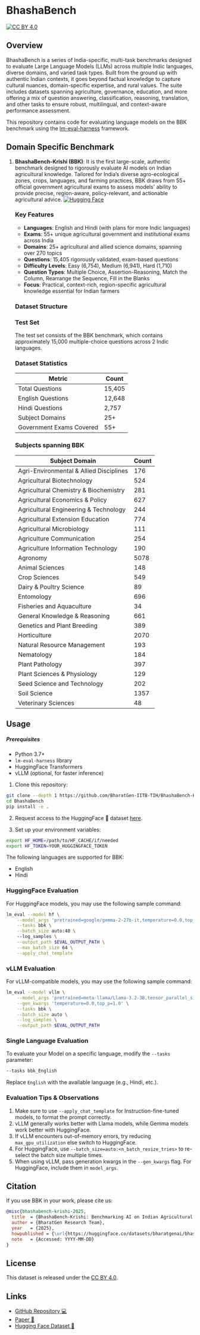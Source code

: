 # BhashaBench

[![CC BY 4.0](https://img.shields.io/badge/License-CC%20BY%204.0-lightgrey.svg)](https://creativecommons.org/licenses/by/4.0/)

## Overview

BhashaBench is a series of India-specific, multi-task benchmarks designed to evaluate Large Language Models (LLMs) across multiple Indic languages, diverse domains, and varied task types. Built from the ground up with authentic Indian contexts, it goes beyond factual knowledge to capture cultural nuances, domain-specific expertise, and rural values. The suite includes datasets spanning agriculture, governance, education, and more offering a mix of question answering, classification, reasoning, translation, and other tasks to ensure robust, multilingual, and context-aware performance assessment.

This repository contains code for evaluating language models on the BBK benchmark using the [lm-eval-harness](https://github.com/EleutherAI/lm-evaluation-harness) framework.

## Domain Specific Benchmark

1) **BhashaBench-Krishi (BBK)**: It is the first large-scale, authentic benchmark designed to rigorously evaluate AI models on Indian agricultural knowledge. Tailored for India’s diverse agro-ecological zones, crops, languages, and farming practices, BBK draws from 55+ official government agricultural exams to assess models' ability to provide precise, region-aware, policy-relevant, and actionable agricultural advice. [![Hugging Face](https://img.shields.io/badge/🤗%20Hugging%20Face-Datasets-yellow)](https://huggingface.co/datasets/bharatgenai/BhashaBench-Krishi) 



    ### Key Features

    - **Languages**: English and Hindi (with plans for more Indic languages)
    - **Exams**: 55+ unique agricultural government and institutional exams across India
    - **Domains**: 25+ agricultural and allied science domains, spanning over 270 topics
    - **Questions**: 15,405 rigorously validated, exam-based questions
    - **Difficulty Levels**: Easy (6,754), Medium (6,941), Hard (1,710)
    - **Question Types**: Multiple Choice, Assertion-Reasoning, Match the Column, Rearrange the Sequence, Fill in the Blanks
    - **Focus**: Practical, context-rich, region-specific agricultural knowledge essential for Indian farmers


    ### Dataset Structure
    ### Test Set
    The test set consists of the BBK benchmark, which contains approximately 15,000 multiple-choice questions across 2 Indic languages.

    ### Dataset Statistics

    | Metric                   | Count                     |
    | ------------------------ | ------------------------- |
    | Total Questions          | 15,405                    |
    | English Questions        | 12,648                    |
    | Hindi Questions          | 2,757                     |
    | Subject Domains          | 25+                       |
    | Government Exams Covered | 55+                       |


    ### Subjects spanning BBK
    | Subject Domain                     | Count |
    |----------------------------------|-------|
    | Agri-Environmental & Allied Disciplines | 176   |
    | Agricultural Biotechnology       | 524   |
    | Agricultural Chemistry & Biochemistry | 281   |
    | Agricultural Economics & Policy  | 627   |
    | Agricultural Engineering & Technology | 244   |
    | Agricultural Extension Education | 774   |
    | Agricultural Microbiology        | 111   |
    | Agriculture Communication        | 254   |
    | Agriculture Information Technology | 190   |
    | Agronomy                        | 5078  |
    | Animal Sciences                 | 148   |
    | Crop Sciences                  | 549   |
    | Dairy & Poultry Science          | 89    |
    | Entomology                    | 696   |
    | Fisheries and Aquaculture       | 34    |
    | General Knowledge & Reasoning   | 661   |
    | Genetics and Plant Breeding      | 389   |
    | Horticulture                   | 2070  |
    | Natural Resource Management      | 193   |
    | Nematology                   | 184   |
    | Plant Pathology                | 397   |
    | Plant Sciences & Physiology     | 129   |
    | Seed Science and Technology     | 202   |
    | Soil Science                   | 1357  |
    | Veterinary Sciences           | 48    |

## Usage

##### Prerequisites

- Python 3.7+
- `lm-eval-harness` library
- HuggingFace Transformers
- vLLM (optional, for faster inference)

1. Clone this repository:

```bash
git clone --depth 1 https://github.com/BharatGen-IITB-TIH/BhashaBench-Krishi.git
cd BhashaBench
pip install -e .
```

2. Request access to the HuggingFace 🤗 dataset [here](https://huggingface.co/datasets/bharatgenai/BhashaBench-Krishi).

3. Set up your environment variables:

```bash
export HF_HOME=/path/to/HF_CACHE/if/needed
export HF_TOKEN=YOUR_HUGGINGFACE_TOKEN
```

The following languages are supported for BBK:
- English
- Hindi

### HuggingFace Evaluation

For HuggingFace models, you may use the following sample command:

```bash
lm_eval --model hf \
    --model_args 'pretrained=google/gemma-2-27b-it,temperature=0.0,top_p=1.0,parallelize=True' \
    --tasks bbk \
    --batch_size auto:40 \  
    --log_samples \
    --output_path $EVAL_OUTPUT_PATH \
    --max_batch_size 64 \
    --apply_chat_template
```

### vLLM Evaluation

For vLLM-compatible models, you may use the following sample command:

```bash
lm_eval --model vllm \
    --model_args 'pretrained=meta-llama/Llama-3.2-3B,tensor_parallel_size=$N_GPUS' \
    --gen_kwargs 'temperature=0.0,top_p=1.0' \
    --tasks bbk \
    --batch_size auto \
    --log_samples \
    --output_path $EVAL_OUTPUT_PATH
```

### Single Language Evaluation

To evaluate your Model on a specific language, modify the `--tasks` parameter:

```bash
--tasks bbk_English
```

Replace `English` with the available language (e.g., Hindi, etc.).

### Evaluation Tips & Observations

1. Make sure to use `--apply_chat_template` for Instruction-fine-tuned models, to format the prompt correctly.
2. vLLM generally works better with Llama models, while Gemma models work better with HuggingFace.
3. If vLLM encounters out-of-memory errors, try reducing `max_gpu_utilization` else switch to HuggingFace.
4. For HuggingFace, use `--batch_size=auto:<n_batch_resize_tries>` to re-select the batch size multiple times.
5. When using vLLM, pass generation kwargs in the `--gen_kwargs` flag. For HuggingFace, include them in `model_args`.


## Citation

If you use BBK in your work, please cite us:

```bibtex
@misc{bhashabench-krishi-2025,
  title  = {BhashaBench-Krishi: Benchmarking AI on Indian Agricultural Knowledge},
  author = {BharatGen Research Team},
  year   = {2025},
  howpublished = {\url{https://huggingface.co/datasets/bharatgenai/bhashabench-krishi}},
  note   = {Accessed: YYYY-MM-DD}
}
```


## License

This dataset is released under the [CC BY 4.0](https://creativecommons.org/licenses/by/4.0/).


## Links

- [GitHub Repository 💻](https://github.com/BharatGen-IITB-TIH/BhashaBench-Krishi)
- [Paper 📄](#)
- [Hugging Face Dataset 🤗](https://huggingface.co/datasets/bharatgenai/BhashaBench-Krishi)

